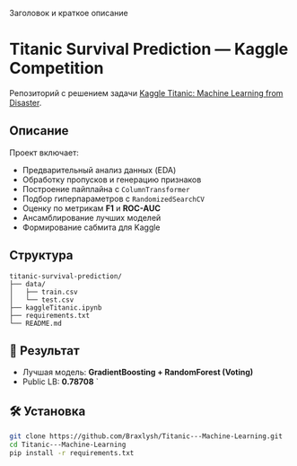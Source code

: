 Заголовок и краткое описание
# Titanic Survival Prediction — Kaggle Competition

Репозиторий с решением задачи [Kaggle Titanic: Machine Learning from Disaster](https://www.kaggle.com/c/titanic).

## Описание
Проект включает:
- Предварительный анализ данных (EDA)
- Обработку пропусков и генерацию признаков
- Построение пайплайна с `ColumnTransformer`
- Подбор гиперпараметров с `RandomizedSearchCV`
- Оценку по метрикам **F1** и **ROC-AUC**
- Ансамблирование лучших моделей
- Формирование сабмита для Kaggle

## Структура
```
titanic-survival-prediction/
├── data/
│   ├── train.csv
│   └── test.csv
├── kaggleTitanic.ipynb
├── requirements.txt
└── README.md
```



## 🚀 Результат
- Лучшая модель: **GradientBoosting + RandomForest (Voting)**
- Public LB: **0.78708**
`

## 🛠 Установка
```bash
git clone https://github.com/Braxlysh/Titanic---Machine-Learning.git
cd Titanic---Machine-Learning
pip install -r requirements.txt
